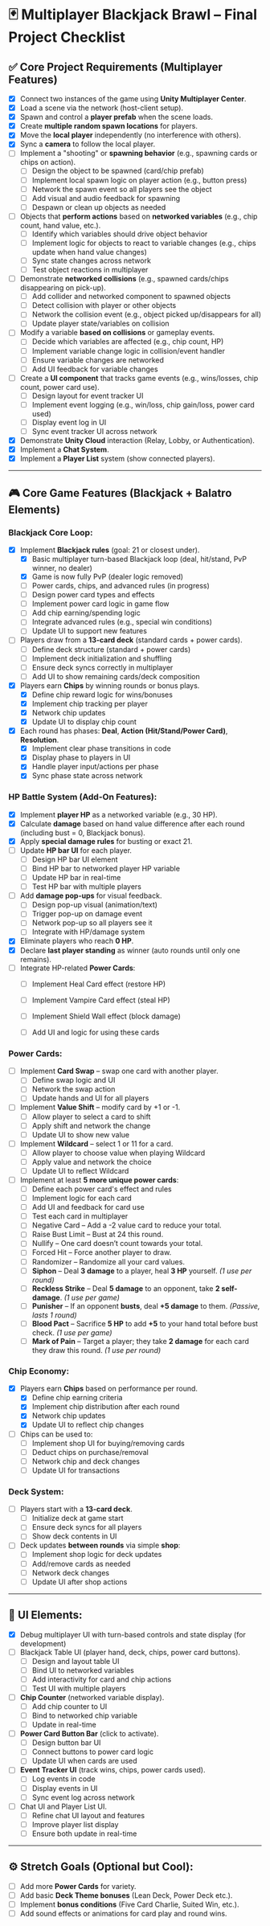 # 🃏 Multiplayer Blackjack Brawl – Final Project Checklist

## ✅ Core Project Requirements (Multiplayer Features)

- [x] Connect two instances of the game using **Unity Multiplayer Center**.
- [x] Load a scene via the network (host-client setup).
- [x] Spawn and control a **player prefab** when the scene loads.
- [x] Create **multiple random spawn locations** for players.
- [x] Move the **local player** independently (no interference with others).
- [x] Sync a **camera** to follow the local player.
- [ ] Implement a "shooting" or **spawning behavior** (e.g., spawning cards or chips on action).
    - [ ] Design the object to be spawned (card/chip prefab)
    - [ ] Implement local spawn logic on player action (e.g., button press)
    - [ ] Network the spawn event so all players see the object
    - [ ] Add visual and audio feedback for spawning
    - [ ] Despawn or clean up objects as needed
- [ ] Objects that **perform actions** based on **networked variables** (e.g., chip count, hand value, etc.).
    - [ ] Identify which variables should drive object behavior
    - [ ] Implement logic for objects to react to variable changes (e.g., chips update when hand value changes)
    - [ ] Sync state changes across network
    - [ ] Test object reactions in multiplayer
- [ ] Demonstrate **networked collisions** (e.g., spawned cards/chips disappearing on pick-up).
    - [ ] Add collider and networked component to spawned objects
    - [ ] Detect collision with player or other objects
    - [ ] Network the collision event (e.g., object picked up/disappears for all)
    - [ ] Update player state/variables on collision
- [ ] Modify a variable **based on collisions** or gameplay events.
    - [ ] Decide which variables are affected (e.g., chip count, HP)
    - [ ] Implement variable change logic in collision/event handler
    - [ ] Ensure variable changes are networked
    - [ ] Add UI feedback for variable changes
- [ ] Create a **UI component** that tracks game events (e.g., wins/losses, chip count, power card use).
    - [ ] Design layout for event tracker UI
    - [ ] Implement event logging (e.g., win/loss, chip gain/loss, power card used)
    - [ ] Display event log in UI
    - [ ] Sync event tracker UI across network
- [x] Demonstrate **Unity Cloud** interaction (Relay, Lobby, or Authentication).
- [x] Implement a **Chat System**.
- [x] Implement a **Player List** system (show connected players).

---

## 🎮 Core Game Features (Blackjack + Balatro Elements)

### Blackjack Core Loop:
- [x] Implement **Blackjack rules** (goal: 21 or closest under).  
    - [x] Basic multiplayer turn-based Blackjack loop (deal, hit/stand, PvP winner, no dealer)
    - [x] Game is now fully PvP (dealer logic removed)
    - [ ] Power cards, chips, and advanced rules (in progress)
    - [ ] Design power card types and effects
    - [ ] Implement power card logic in game flow
    - [ ] Add chip earning/spending logic
    - [ ] Integrate advanced rules (e.g., special win conditions)
    - [ ] Update UI to support new features
- [ ] Players draw from a **13-card deck** (standard cards + power cards).
    - [ ] Define deck structure (standard + power cards)
    - [ ] Implement deck initialization and shuffling
    - [ ] Ensure deck syncs correctly in multiplayer
    - [ ] Add UI to show remaining cards/deck composition
- [x] Players earn **Chips** by winning rounds or bonus plays.
    - [x] Define chip reward logic for wins/bonuses
    - [x] Implement chip tracking per player
    - [x] Network chip updates
    - [x] Update UI to display chip count
- [x] Each round has phases: **Deal**, **Action (Hit/Stand/Power Card)**, **Resolution**.
    - [x] Implement clear phase transitions in code
    - [x] Display phase to players in UI
    - [x] Handle player input/actions per phase
    - [x] Sync phase state across network

### HP Battle System (Add-On Features):

- [x] Implement **player HP** as a networked variable (e.g., 30 HP).
- [x] Calculate **damage** based on hand value difference after each round (including bust = 0, Blackjack bonus).
- [x] Apply **special damage rules** for busting or exact 21.
- [ ] Update **HP bar UI** for each player.
    - [ ] Design HP bar UI element
    - [ ] Bind HP bar to networked player HP variable
    - [ ] Update HP bar in real-time
    - [ ] Test HP bar with multiple players
- [ ] Add **damage pop-ups** for visual feedback.
    - [ ] Design pop-up visual (animation/text)
    - [ ] Trigger pop-up on damage event
    - [ ] Network pop-up so all players see it
    - [ ] Integrate with HP/damage system
- [x] Eliminate players who reach **0 HP**.
- [x] Declare **last player standing** as winner (auto rounds until only one remains).
- [ ] Integrate HP-related **Power Cards**:
    - [ ] Implement Heal Card effect (restore HP)
    - [ ] Implement Vampire Card effect (steal HP)
    - [ ] Implement Shield Wall effect (block damage)
    - [ ] Add UI and logic for using these cards


### Power Cards:
- [ ] Implement **Card Swap** – swap one card with another player.
    - [ ] Define swap logic and UI
    - [ ] Network the swap action
    - [ ] Update hands and UI for all players
- [ ] Implement **Value Shift** – modify card by +1 or -1.
    - [ ] Allow player to select a card to shift
    - [ ] Apply shift and network the change
    - [ ] Update UI to show new value
- [ ] Implement **Wildcard** – select 1 or 11 for a card.
    - [ ] Allow player to choose value when playing Wildcard
    - [ ] Apply value and network the choice
    - [ ] Update UI to reflect Wildcard
- [ ] Implement at least **5 more unique power cards**:
    - [ ] Define each power card's effect and rules
    - [ ] Implement logic for each card
    - [ ] Add UI and feedback for card use
    - [ ] Test each card in multiplayer
  - [ ] Negative Card – Add a -2 value card to reduce your total.
  - [ ] Raise Bust Limit – Bust at 24 this round.
  - [ ] Nullify – One card doesn’t count towards your total.
  - [ ] Forced Hit – Force another player to draw.
  - [ ] Randomizer – Randomize all your card values.
  - [ ] **Siphon** – Deal **3 damage** to a player, heal **3 HP** yourself. *(1 use per round)*
  - [ ] **Reckless Strike** – Deal **5 damage** to an opponent, take **2 self-damage**. *(1 use per game)*
  - [ ] **Punisher** – If an opponent **busts**, deal **+5 damage** to them. *(Passive, lasts 1 round)*
  - [ ] **Blood Pact** – Sacrifice **5 HP** to add **+5** to your hand total before bust check. *(1 use per game)*
  - [ ] **Mark of Pain** – Target a player; they take **2 damage** for each card they draw this round. *(1 use per round)*
### Chip Economy:
- [x] Players earn **Chips** based on performance per round.
    - [x] Define chip earning criteria
    - [x] Implement chip distribution after each round
    - [x] Network chip updates
    - [x] Update UI to reflect chip changes
- [ ] Chips can be used to:
    - [ ] Implement shop UI for buying/removing cards
    - [ ] Deduct chips on purchase/removal
    - [ ] Network chip and deck changes
    - [ ] Update UI for transactions
  
### Deck System:
- [ ] Players start with a **13-card deck**.
    - [ ] Initialize deck at game start
    - [ ] Ensure deck syncs for all players
    - [ ] Show deck contents in UI
- [ ] Deck updates **between rounds** via simple **shop**:
    - [ ] Implement shop logic for deck updates
    - [ ] Add/remove cards as needed
    - [ ] Network deck changes
    - [ ] Update UI after shop actions
  
---

## 🧩 UI Elements:
- [x] Debug multiplayer UI with turn-based controls and state display (for development)
- [ ] Blackjack Table UI (player hand, deck, chips, power card buttons).
    - [ ] Design and layout table UI
    - [ ] Bind UI to networked variables
    - [ ] Add interactivity for card and chip actions
    - [ ] Test UI with multiple players
- [ ] **Chip Counter** (networked variable display).
    - [ ] Add chip counter to UI
    - [ ] Bind to networked chip variable
    - [ ] Update in real-time
- [ ] **Power Card Button Bar** (click to activate).
    - [ ] Design button bar UI
    - [ ] Connect buttons to power card logic
    - [ ] Update UI when cards are used
- [ ] **Event Tracker UI** (track wins, chips, power cards used).
    - [ ] Log events in code
    - [ ] Display events in UI
    - [ ] Sync event log across network
- [ ] Chat UI and Player List UI.
    - [ ] Refine chat UI layout and features
    - [ ] Improve player list display
    - [ ] Ensure both update in real-time

---

## ⚙️ Stretch Goals (Optional but Cool):
- [ ] Add more **Power Cards** for variety.
- [ ] Add basic **Deck Theme bonuses** (Lean Deck, Power Deck etc.).
- [ ] Implement **bonus conditions** (Five Card Charlie, Suited Win, etc.).
- [ ] Add sound effects or animations for card play and round wins.
